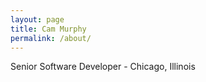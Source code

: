 ```yaml
---
layout: page
title: Cam Murphy
permalink: /about/
---
```


Senior Software Developer - Chicago, Illinois 

